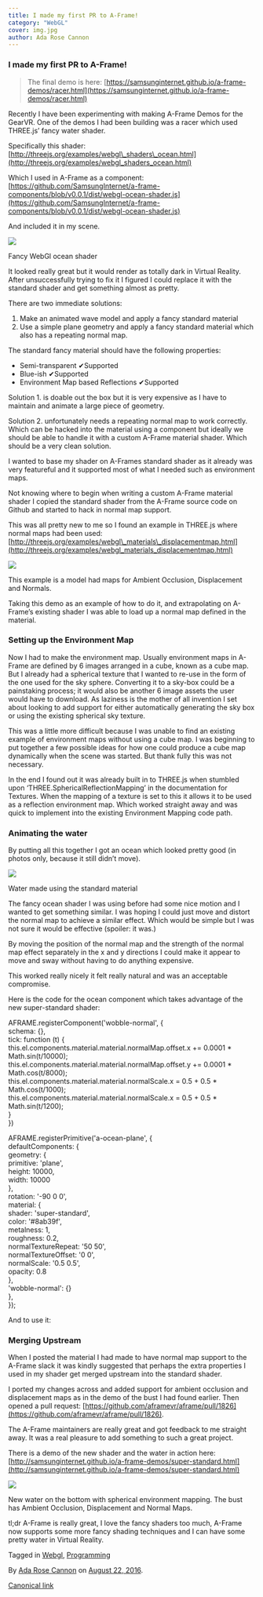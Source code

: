 ```yaml
---
title: I made my first PR to A-Frame!
category: "WebGL"
cover: img.jpg
author: Ada Rose Cannon
---
```


### I made my first PR to A-Frame!

> The final demo is here: [https://samsunginternet.github.io/a-frame-demos/racer.html](https://samsunginternet.github.io/a-frame-demos/racer.html)

Recently I have been experimenting with making A-Frame Demos for the GearVR. One of the demos I had been building was a racer which used THREE.js’ fancy water shader.

Specifically this shader: [http://threejs.org/examples/webgl\_shaders\_ocean.html](http://threejs.org/examples/webgl_shaders_ocean.html)

Which I used in A-Frame as a component: [https://github.com/SamsungInternet/a-frame-components/blob/v0.0.1/dist/webgl-ocean-shader.js](https://github.com/SamsungInternet/a-frame-components/blob/v0.0.1/dist/webgl-ocean-shader.js)

And included it in my scene.

![](https://cdn-images-1.medium.com/max/800/1*4SZ_eI61m8c03Kdvyr8RCw.png)

Fancy WebGl ocean shader

It looked really great but it would render as totally dark in Virtual Reality. After unsuccessfully trying to fix it I figured I could replace it with the standard shader and get something almost as pretty.

There are two immediate solutions:

1.  Make an animated wave model and apply a fancy standard material
2.  Use a simple plane geometry and apply a fancy standard material which also has a repeating normal map.

The standard fancy material should have the following properties:

*   Semi-transparent ✔Supported
*   Blue-ish ✔Supported
*   Environment Map based Reflections ✔Supported

Solution 1. is doable out the box but it is very expensive as I have to maintain and animate a large piece of geometry.

Solution 2. unfortunately needs a repeating normal map to work correctly. Which can be hacked into the material using a component but ideally we should be able to handle it with a custom A-Frame material shader. Which should be a very clean solution.

I wanted to base my shader on A-Frames standard shader as it already was very featureful and it supported most of what I needed such as environment maps.

Not knowing where to begin when writing a custom A-Frame material shader I copied the standard shader from the A-Frame source code on Github and started to hack in normal map support.

This was all pretty new to me so I found an example in THREE.js where normal maps had been used: [http://threejs.org/examples/webgl\_materials\_displacementmap.html](http://threejs.org/examples/webgl_materials_displacementmap.html)

![](https://cdn-images-1.medium.com/max/800/1*q-fKy2NyOL6LctkPcSJb9w.png)

This example is a model had maps for Ambient Occlusion, Displacement and Normals.

Taking this demo as an example of how to do it, and extrapolating on A-Frame’s existing shader I was able to load up a normal map defined in the material.

### Setting up the Environment Map

Now I had to make the environment map. Usually environment maps in A-Frame are defined by 6 images arranged in a cube, known as a cube map. But I already had a spherical texture that I wanted to re-use in the form of the one used for the <a-sky> sky sphere. Converting it to a sky-box could be a painstaking process; it would also be another 6 image assets the user would have to download. As laziness is the mother of all invention I set about looking to add support for either automatically generating the sky box or using the existing spherical sky texture.

This was a little more difficult because I was unable to find an existing example of environment maps without using a cube map. I was beginning to put together a few possible ideas for how one could produce a cube map dynamically when the scene was started. But thank fully this was not necessary.

In the end I found out it was already built in to THREE.js when stumbled upon ‘THREE.SphericalReflectionMapping’ in the documentation for Textures. When the mapping of a texture is set to this it allows it to be used as a reflection environment map. Which worked straight away and was quick to implement into the existing Environment Mapping code path.

### Animating the water

By putting all this together I got an ocean which looked pretty good (in photos only, because it still didn’t move).

![](https://cdn-images-1.medium.com/max/800/1*qsrCT2Sj8JdcV19iqiKPuw.png)

Water made using the standard material

The fancy ocean shader I was using before had some nice motion and I wanted to get something similar. I was hoping I could just move and distort the normal map to achieve a similar effect. Which would be simple but I was not sure it would be effective (spoiler: it was.)

By moving the position of the normal map and the strength of the normal map effect separately in the x and y directions I could make it appear to move and sway without having to do anything expensive.

This worked really nicely it felt really natural and was an acceptable compromise.

Here is the code for the ocean component which takes advantage of the new super-standard shader:

AFRAME.registerComponent('wobble-normal', {  
 schema: {},  
 tick: function (t) {  
  this.el.components.material.material.normalMap.offset.x += 0.0001 * Math.sin(t/10000);  
  this.el.components.material.material.normalMap.offset.y += 0.0001 * Math.cos(t/8000);  
  this.el.components.material.material.normalScale.x = 0.5 + 0.5 * Math.cos(t/1000);  
  this.el.components.material.material.normalScale.x = 0.5 + 0.5 * Math.sin(t/1200);  
 }  
})

AFRAME.registerPrimitive('a-ocean-plane', {  
 defaultComponents: {  
  geometry: {  
   primitive: 'plane',  
   height: 10000,  
   width: 10000  
  },  
  rotation: '-90 0 0',  
  material: {  
   shader: 'super-standard',  
   color: '#8ab39f',  
   metalness: 1,  
   roughness: 0.2,  
   normalTextureRepeat: '50 50',  
   normalTextureOffset: '0 0',  
   normalScale: '0.5 0.5',  
   opacity: 0.8  
  },  
  'wobble-normal': {}  
 },  
});

And to use it:

<a-ocean-plane material="normalMap: #water-normal; sphericalEnvMap: #night-sphere;" position="0 -2 0" ></a-ocean-plane>

### Merging Upstream

When I posted the material I had made to have normal map support to the A-Frame slack it was kindly suggested that perhaps the extra properties I used in my shader get merged upstream into the standard shader.

I ported my changes across and added support for ambient occlusion and displacement maps as in the demo of the bust I had found earlier. Then opened a pull request: [https://github.com/aframevr/aframe/pull/1826](https://github.com/aframevr/aframe/pull/1826).

The A-Frame maintainers are really great and got feedback to me straight away. It was a real pleasure to add something to such a great project.

There is a demo of the new shader and the water in action here: [http://samsunginternet.github.io/a-frame-demos/super-standard.html](http://samsunginternet.github.io/a-frame-demos/super-standard.html)

![](https://cdn-images-1.medium.com/max/800/1*5C86U-OZFf4eYedrsIEjqw.png)

New water on the bottom with spherical environment mapping. The bust has Ambient Occlusion, Displacement and Normal Maps.

tl;dr A-Frame is really great, I love the fancy shaders too much, A-Frame now supports some more fancy shading techniques and I can have some pretty water in Virtual Reality.

Tagged in [Webgl](https://medium.com/tag/webgl), [Programming](https://medium.com/tag/programming)

By [Ada Rose Cannon](https://medium.com/@Lady_Ada_King) on [August 22, 2016](https://medium.com/p/3675d596a2d8).

[Canonical link](https://medium.com/@Lady_Ada_King/i-made-my-first-pr-to-a-frame-3675d596a2d8)
